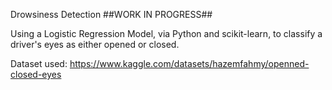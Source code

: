 Drowsiness Detection
##WORK IN PROGRESS##

Using a Logistic Regression Model, via Python and scikit-learn, to classify a driver's eyes as either opened or closed. 

Dataset used:
https://www.kaggle.com/datasets/hazemfahmy/openned-closed-eyes
